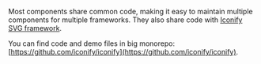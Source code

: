 Most components share common code, making it easy to maintain multiple components for multiple frameworks. They also share code with [Iconify SVG framework](./svg-framework/index.md).

You can find code and demo files in big monorepo: [https://github.com/iconify/iconify](https://github.com/iconify/iconify).
